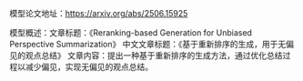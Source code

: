模型论文地址：https://arxiv.org/abs/2506.15925

模型概述：文章标题：《Reranking-based Generation for Unbiased Perspective Summarization》
中文文章标题：《基于重新排序的生成，用于无偏见的观点总结》
文章内容：提出一种基于重新排序的生成方法，通过优化总结过程以减少偏见，实现无偏见的观点总结。

